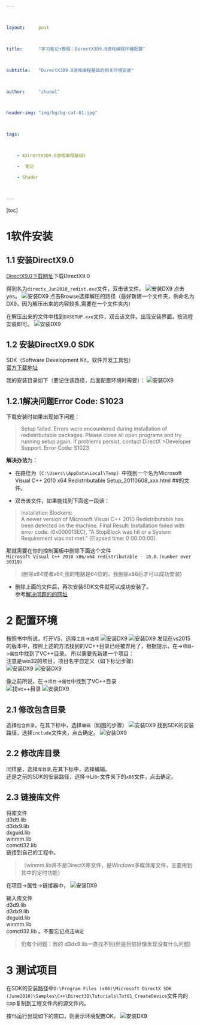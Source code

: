 ```yaml
---



layout:     post



title:      "学习笔记+教程：DirectX3D9.0游戏编程环境配置"



subtitle:   "DirectX3D9.0游戏编程基础的相关环境安装"



author:     "zhuowl"



header-img: "img/bg/bg-cat-01.jpg"



tags:



    - 《DirectX3D9.0游戏编程基础》

    -  笔记

    - Shader



---
```

[toc]
# 1软件安装



## 1.1 安装DirectX9.0  

[DirectX9.0下载网址](https://www.microsoft.com/en-us/download/details.aspx?id=8109)下载DirectX9.0    

得到名为`directx_Jun2010_redist.exe`文件，双击该文件。
![安装DX9](/img/in-post/book-note/DirectX-9.0-Base/environment-set-up/clipboard-2.png)
点击yes。
![安装DX9](/img/in-post/book-note/DirectX-9.0-Base/environment-set-up/clipboard-3.png)
点击Browse选择解压的路径（最好新建一个文件夹，例命名为DX9，因为解压出来的内容较多,需要在一个文件夹内）  

在解压出来的文件中找到`DXSETUP.exe`文件，双击该文件。出现安装界面，按流程安装即可。
![安装DX9](/img/in-post/book-note/DirectX-9.0-Base/environment-set-up/clipboard-4.png)


## 1.2 安装DirectX9.0  SDK

SDK（Software Development Kit，软件开发工具包）		
[官方下载地址](https://www.microsoft.com/en-us/download/details.aspx?id=6812)			

我的安装目录如下（要记住该路径，后面配置环境时需要）：	
![安装DX9](/img/in-post/book-note/DirectX-9.0-Base/environment-set-up/clipboard-5.png)

## 1.2.1解决问题Error Code: S1023
下载安装时如果出现如下问题：

>Setup failed. Errors were encountered during installation of redistributable packages. 
>Please close all open programs and try running setup again. If problems persist, contact DirectX >Developer Support.
>Error Code: S1023

**解决办法**为：   
- 在路径为（`C:\Users\\AppData\Local\Temp`）中找到一个名为Microsoft Visual C++ 2010 x64 Redistributable Setup_20110608_xxx.html ##的文件。

- 双击该文件，如果能找到下面这一段话：
>Installation Blockers:     
>A newer version of Microsoft Visual C++ 2010 Redistributable has been detected on the machine.      Final Result: Installation failed with error code: (0x000013EC), "A StopBlock was hit or a System      Requirement was not met." (Elapsed time: 0 00:00:00).

那就需要在你的控制面板中删除下面这个文件   
`Microsoft Visual C++ 2010 x86/x64 redistributable - 10.0.(number over 30319)`
>(删除x84或者x64,我的电脑是64位的，我删除x86后才可以成功安装)		

- 删除上面的文件后，再次安装SDK文件就可以成功安装了。  
参考[解决问题的的网址](https://stackoverflow.com/questions/4102259/directx-sdk-june-2010-installation-problems-error-code-s1023)

# 2 配置环境
按照书中所说，打开VS，选择`工具`->`选项`
![安装DX9](/img/in-post/book-note/DirectX-9.0-Base/environment-set-up/clipboard-6.png)
![安装DX9](/img/in-post/book-note/DirectX-9.0-Base/environment-set-up/clipboard-7.png)
发现在vs2015的版本中，按照上述的方法找到的VC++目录已经被弃用了，根据提示，在->`项目`->`属性`中找到了VC++目录。
所以需要先新建一个项目：  
注意是win32的项目，项目名字自定义（如下标记步骤）  
![安装DX9](/img/in-post/book-note/DirectX-9.0-Base/environment-set-up/clipboard-8.png)
![安装DX9](/img/in-post/book-note/DirectX-9.0-Base/environment-set-up/clipboard-10.png)

像之前所说，在->`项目`->`属性`中找到了VC++目录  
![找vc++目录](/img/in-post/book-note/DirectX-9.0-Base/environment-set-up/clipboard-11.png)
![安装DX9](/img/in-post/book-note/DirectX-9.0-Base/environment-set-up/clipboard-12.png)
## 2.1 修改包含目录
选择`包含目录`，在其下标中，选择`编辑`（如图的步骤）
![安装DX9](/img/in-post/book-note/DirectX-9.0-Base/environment-set-up/clipboard-13.png)
找到SDK的安装路径，选择`include`文件夹，点击确定。
![安装DX9](/img/in-post/book-note/DirectX-9.0-Base/environment-set-up/clipboard-14.png)

## 2.2 修改库目录
同样是，选择`库目录`,在其下标中，选择编辑。		
还是之前的SDK的安装路径，选择->Lib-文件夹下的`x86`文件，点击确定。	

## 2.3 链接库文件

将库文件  
d3d9.lib  
d3dx9.lib  
dxguid.lib  
winmm.lib  
comctl32.lib  
链接到自己的工程中。
>（winmm.lib并不是DirectX库文件，是Windows多媒体库文件，主要用到其中的定时功能）

在项目->属性->链接器中，
![安装DX9](/img/in-post/book-note/DirectX-9.0-Base/environment-set-up/clipboard-15.png)

输入库文件  
d3d9.lib  
d3dx9.lib  
dxguid.lib  
winmm.lib  
comctl32.lib 。不要忘记点击`确定`

>仍有个问题：我的 d3dx9.lib一直找不到(但是目前好像发现没有什么问题)  

# 3 测试项目

在SDK的安装路径中`D:\Program Files (x86)\Microsoft DirectX SDK (June2010)\Samples\C++\Direct3D\Tutorials\Tut01_CreateDevice`文件内的cpp复制到工程文件内的源文件内。

按`f5`运行出现如下的窗口，则表示环境配置OK。
![安装DX9](/img/in-post/book-note/DirectX-9.0-Base/environment-set-up/clipboard-16.png)